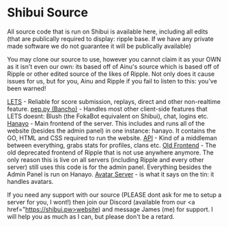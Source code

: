 # Shibui Source

All source code that is run on Shibui is available here, including all edits (that are publically required to display: ripple base. If we have any private made software we do not guarantee it will be publically available)

You may clone our source to use, however you cannot claim it as your OWN as it isn't even our own: its based off of Ainu's source which is based off of Ripple or other edited source of the likes of Ripple. Not only does it cause issues for us, but for you, Ainu and Ripple if you fail to listen to this: you've been warned!

<a href="https://github.com/osushibui/lets">LETS</a> - Reliable for score submission, replays, direct and other non-realtime feature.
<a href="https://github.com/osushibui/pep.py">pep.py (Bancho)</a> - Handles most other client-side features that LETS doesnt: Blush (the FokaBot equivalent on Shibui), chat, logins etc.
<a href="https://github.com/osushibui/hanayo">Hanayo</a> - Main frontend of the server. This includes and runs all of the website (besides the admin panel) in one instance: hanayo. It contains the GO, HTML and CSS required to run the website.
<a href="https://github.com/osushibui/api">API</a> - Kind of a middleman between everything, grabs stats for profiles, clans etc.
<a href="https://github.com/osushibui/old-frontend">Old Frontend</a> - The old deprecated frontend of Ripple that is not use anywhere anymore. The only reason this is live on all servers (including Ripple and every other server) still uses this code is for the admin panel. Everything besides the Admin Panel is run on Hanayo.
<a href="https://github.com/osushibui/avatars">Avatar Server</a> - is what it says on the tin: it handles avatars.

If you need any support with our source (PLEASE dont ask for me to setup a server for you, I wont!) then join our Discord (available from our <a href="https://shibui.pw>website</a>) and message James (me) for support. I will help you as much as I can, but please don't be a retard.
